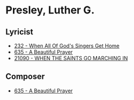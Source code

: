 # Presley, Luther G.

## Lyricist

- [232 - When All Of God's Singers Get Home](/hymns/232.md)
- [635 - A Beautiful Prayer](/hymns/635.md)
- [21090 - WHEN THE SAINTS GO MARCHING IN](/hymns/21090.md)

## Composer

- [635 - A Beautiful Prayer](/hymns/635.md)

